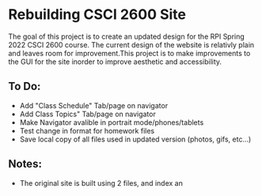 # Rebuilding CSCI 2600 Site
The goal of this project is to create an updated design for the RPI Spring 2022 CSCI 2600 course.
The current design of the website is relativly plain and leaves room for improvement.This project 
is to make improvements to the GUI for the site inorder to improve aesthetic and accessibility.


## To Do:
- Add "Class Schedule" Tab/page on navigator
- Add Class Topics" Tab/page on navigator
- Make Navigator avalible in portrait mode/phones/tablets
- Test change in format for homework files
- Save local copy of all files used in updated version (photos, gifs, etc...)

## Notes:
- The original site is built using 2 files, and index an
